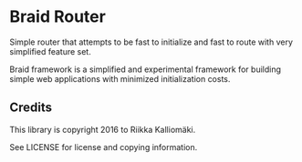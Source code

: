 # Braid Router #

Simple router that attempts to be fast to initialize and fast to route with very
simplified feature set.

Braid framework is a simplified and experimental framework for building simple
web applications with minimized initialization costs.

## Credits ##

This library is copyright 2016 to Riikka Kalliomäki.

See LICENSE for license and copying information.

